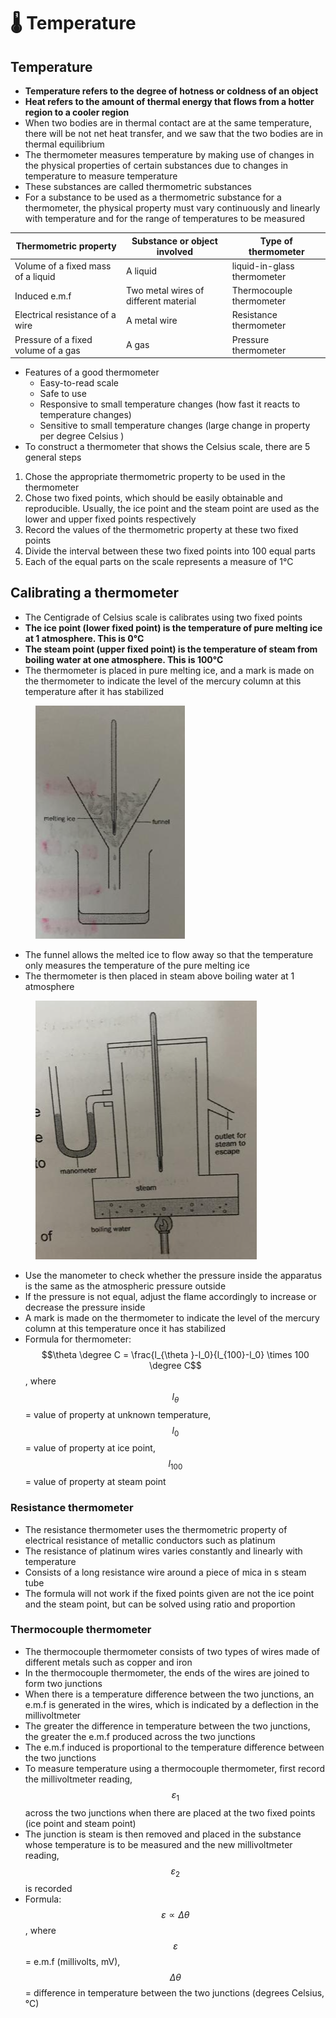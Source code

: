 # 🌡 Temperature

## Temperature

* **Temperature refers to the degree of hotness or coldness of an object**
* **Heat refers to the amount of thermal energy that flows from a hotter region to a cooler region**
* When two bodies are in thermal contact are at the same temperature, there will be not net heat transfer, and we saw that the two bodies are in thermal equilibrium
* The thermometer measures temperature by making use of changes in the physical properties of certain substances due to changes in temperature to measure temperature
* These substances are called thermometric substances
* For a substance to be used as a thermometric substance for a thermometer, the physical property must vary continuously and linearly with temperature and for the range of temperatures to be measured

| Thermometric property               | Substance or object involved          | Type of thermometer         |
| ----------------------------------- | ------------------------------------- | --------------------------- |
| Volume of a fixed mass of a liquid  | A liquid                              | liquid-in-glass thermometer |
| Induced e.m.f                       | Two metal wires of different material | Thermocouple thermometer    |
| Electrical resistance of a wire     | A metal wire                          | Resistance thermometer      |
| Pressure of a fixed volume of a gas | A gas                                 | Pressure thermometer        |

* Features of a good thermometer
  * Easy-to-read scale
  * Safe to use
  * Responsive to small temperature changes (how fast it reacts to temperature changes)
  * Sensitive to small temperature changes (large change in property per degree Celsius )
* To construct a thermometer that shows the Celsius scale, there are 5 general steps

1. Chose the appropriate thermometric property to be used in the thermometer
2. Chose two fixed points, which should be easily obtainable and reproducible. Usually, the ice point and the steam point are used as the lower and upper fixed points respectively
3. Record the values of the thermometric property at these two fixed points
4. Divide the interval between these two fixed points into 100 equal parts
5. Each of the equal parts on the scale represents a measure of 1°C

## Calibrating a thermometer

* The Centigrade of Celsius scale is calibrates using two fixed points
* **The ice point (lower fixed point) is the temperature of pure melting ice at 1 atmosphere. This is 0°C**
* **The steam point (upper fixed point) is the temperature of steam from boiling water at one atmosphere. This is 100°C**
* The thermometer is placed in pure melting ice, and a mark is made on the thermometer to indicate the level of the mercury column at this temperature after it has stabilized

<figure><img src="../.gitbook/assets/image (38).png" alt=""><figcaption></figcaption></figure>

* The funnel allows the melted ice to flow away so that the temperature only measures the temperature of the pure melting ice
* The thermometer is then placed in steam above boiling water at 1 atmosphere

<figure><img src="../.gitbook/assets/image (19).png" alt=""><figcaption></figcaption></figure>

* Use the manometer to check whether the pressure inside the apparatus is the same as the atmospheric pressure outside
* If the pressure is not equal, adjust the flame accordingly to increase or decrease the pressure inside
* A mark is made on the thermometer to indicate the level of the mercury column at this temperature once it has stabilized
* Formula for thermometer: $$\theta \degree C = \frac{l_{\theta }-l_0}{l_{100}-l_0} \times 100 \degree C$$, where $$l_{\theta }$$= value of property at unknown temperature, $$l_0$$= value of property at ice point, $$l_{100}$$​= value of property at steam point

### Resistance thermometer

* The resistance thermometer uses the thermometric property of electrical resistance of metallic conductors such as platinum
* The resistance of platinum wires varies constantly and linearly with temperature
* Consists of a long resistance wire around a piece of mica in s steam tube
* The formula will not work  if the fixed points given are not the ice point and the steam point, but can be solved using ratio and proportion

### Thermocouple thermometer

* The thermocouple thermometer consists of two types of wires made of different metals such as copper and iron
* In the thermocouple thermometer, the ends of the wires are joined to form two junctions
* When there is a temperature difference between the two junctions, an e.m.f is generated in the wires, which is indicated by a deflection in the millivoltmeter
* The greater the difference in temperature between the two junctions, the greater the e.m.f produced across the two junctions
* The e.m.f induced is proportional to the temperature difference between the two junctions
* To measure temperature using a thermocouple thermometer, first record the millivoltmeter reading, $$\varepsilon _1$$across the two junctions when there are placed at the two fixed points (ice point and steam point)​
* The junction is steam is then removed and placed in the substance whose temperature is to be measured and the new millivoltmeter reading, $$\varepsilon_2$$​is recorded
* Formula: $$\varepsilon \propto \Delta\theta$$​, where $$\varepsilon$$​= e.m.f (millivolts, mV), $$\Delta \theta$$ = difference in temperature between the two junctions (degrees Celsius, °C)
